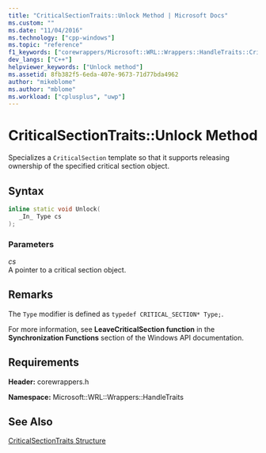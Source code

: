 ```yaml
---
title: "CriticalSectionTraits::Unlock Method | Microsoft Docs"
ms.custom: ""
ms.date: "11/04/2016"
ms.technology: ["cpp-windows"]
ms.topic: "reference"
f1_keywords: ["corewrappers/Microsoft::WRL::Wrappers::HandleTraits::CriticalSectionTraits::Unlock"]
dev_langs: ["C++"]
helpviewer_keywords: ["Unlock method"]
ms.assetid: 8fb382f5-6eda-407e-9673-71d77bda4962
author: "mikeblome"
ms.author: "mblome"
ms.workload: ["cplusplus", "uwp"]
---
```

# CriticalSectionTraits::Unlock Method
Specializes a `CriticalSection` template so that it supports releasing ownership of the specified critical section object.  
  
## Syntax  
  
```cpp  
inline static void Unlock(  
   _In_ Type cs  
);  
```  
  
### Parameters  
 *cs*  
 A pointer to a critical section object.  
  
## Remarks  
 The `Type` modifier is defined as `typedef CRITICAL_SECTION* Type;`.  
  
 For more information, see **LeaveCriticalSection function** in the **Synchronization Functions** section of the Windows API documentation.  
  
## Requirements  
 **Header:** corewrappers.h  
  
 **Namespace:** Microsoft::WRL::Wrappers::HandleTraits  
  
## See Also  
 [CriticalSectionTraits Structure](../windows/criticalsectiontraits-structure.md)